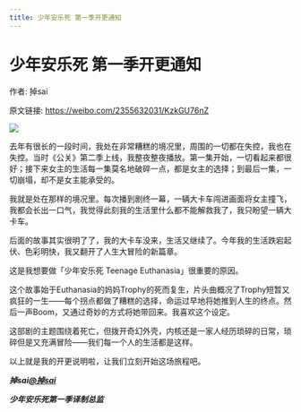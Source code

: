 ```yaml
---
title: 少年安乐死 第一季开更通知
---
```


# 少年安乐死 第一季开更通知

作者: 掉sai

原文链接: https://weibo.com/2355632031/KzkGU76nZ

![](/image/少年安乐死%20第一季开更通知.webp)

去年有很长的一段时间，我处在非常糟糕的境况里，周围的一切都在失控，我也在失控。当时《公关》第二季上线，我整夜整夜播放。第一集开始，一切看起来都很好；接下来女主的生活每一集莫名地破碎一点，都是女主的选择；到最后一集，一切崩塌，却不是女主能承受的。

我就是处在那样的境况里。每次播到剧终一幕，一辆大卡车闯进画面将女主撞飞，我都会长出一口气，我觉得此刻我的生活里什么都不能解救我了，我只盼望一辆大卡车。

后面的故事其实很明了了，我的大卡车没来，生活又继续了。今年我的生活跌宕起伏、色彩明快，我又翻开了人生大冒险的新篇章。

这是我想要做「少年安乐死 Teenage Euthanasia」很重要的原因。

这个故事始于Euthanasia的妈妈Trophy的死而复生，片头曲概况了Trophy短暂又疯狂的一生——每个拐点都做了糟糕的选择，命运过早地将她推到人生的终点。然后一声Boom，又通过奇妙的方式将她带回来。我喜欢这个设定。

这部剧的主题围绕着死亡，但拨开奇幻外壳，内核还是一家人经历琐碎的日常，琐碎但是又充满冒险——我们每一个人的生活都是这样。

以上就是我的开更说明啦，让我们立刻开始这场旅程吧。

***掉sai[@掉sai](https://weibo.com/n/%E6%8E%89sai)***

***少年安乐死第一季译制总监***